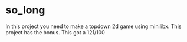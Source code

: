 # so_long
In this project you need to make a topdown 2d game using minilibx.
This project has the bonus.
This got a 121/100
